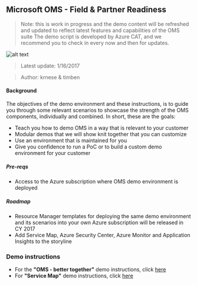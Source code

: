 ## Microsoft OMS - Field & Partner Readiness
>Note: this is work in progress and the demo content will be refreshed and updated to reflect latest features and capabilities of the OMS suite
>The demo script is developed by Azure CAT, and we recommend you to check in every now and then for updates.

![alt text](/media/azurecat.png "Azure CAT") 

>Latest update: 1/16/2017

>Author: krnese & timben

#### Background

The objectives of the demo environment and these instructions, is to guide you through some relevant scenarios to showcase the strength of the OMS components, individually and combined.
In short, these are the goals:

* Teach you how to demo OMS in a way that is relevant to your customer
* Modular demos that we will show knit together that you can customize
* Use an environment that is maintained for you
* Give you confidence to run a PoC or to build a custom demo environment for your customer

##### Pre-reqs

* Access to the Azure subscription where OMS demo environment is deployed

##### Roadmap

* Resource Manager templates for deploying the same demo environment and its scenarios into your own Azure subscription will be released in CY 2017
* Add Service Map, Azure Security Center, Azure Monitor and Application Insights to the storyline

### Demo instructions

* For the **"OMS - better together"** demo instructions, click [here](./oms-demo.md)
* For **"Service Map"** demo instructions, click [here](./service-map-demo.md)


